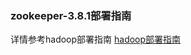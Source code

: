 ### zookeeper-3.8.1部署指南

详情参考hadoop部署指南 [hadoop部署指南](https://gitee.com/macchen1/bigdata/blob/change-bigdat/Docs/%E9%83%A8%E7%BD%B2%E6%8C%87%E5%8D%97/hadoop.md)
